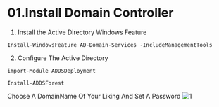 # 01.Install Domain Controller

1. Install the Active Directory Windows Feature

```shell
Install-WindowsFeature AD-Domain-Services -IncludeManagementTools
```

2. Configure The Active Directory

```shell
import-Module ADDSDeployment
```

```shell
Install-ADDSForest
```
Choose A DomainName Of Your Liking And Set A Password
![1](https://user-images.githubusercontent.com/94680549/228231459-d6e1c399-c364-4715-b6e3-1ed6add389d0.png)

